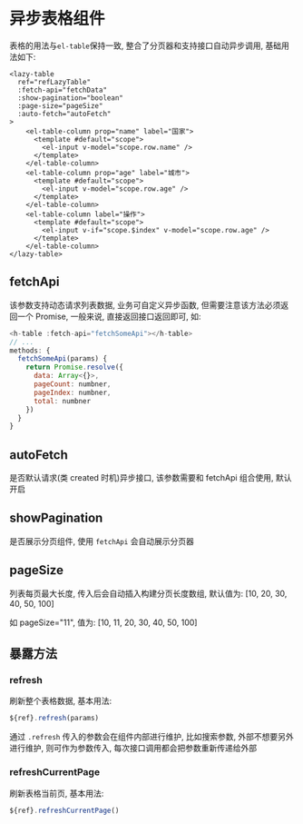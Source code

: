 # 异步表格组件

表格的用法与`el-table`保持一致, 整合了分页器和支持接口自动异步调用, 基础用法如下:

```vue
<lazy-table
  ref="refLazyTable"
  :fetch-api="fetchData"
  :show-pagination="boolean"
  :page-size="pageSize"
  :auto-fetch="autoFetch"
>
    <el-table-column prop="name" label="国家">
      <template #default="scope">
        <el-input v-model="scope.row.name" />
      </template>
    </el-table-column>
    <el-table-column prop="age" label="城市">
      <template #default="scope">
        <el-input v-model="scope.row.age" />
      </template>
    </el-table-column>
    <el-table-column label="操作">
      <template #default="scope">
        <el-input v-if="scope.$index" v-model="scope.row.age" />
      </template>
    </el-table-column>
</lazy-table>
```

## fetchApi

该参数支持动态请求列表数据, 业务可自定义异步函数, 但需要注意该方法必须返回一个 Promise, 一般来说, 直接返回接口返回即可, 如:

```javascript
<h-table :fetch-api="fetchSomeApi"></h-table>
// ...
methods: {
  fetchSomeApi(params) {
    return Promise.resolve({
      data: Array<{}>, 
      pageCount: numbner, 
      pageIndex: numbner,
      total: numbner
    })
  }
}
```

## autoFetch

是否默认请求(类 created 时机)异步接口, 该参数需要和 fetchApi 组合使用, 默认开启

## showPagination

是否展示分页组件, 使用 `fetchApi` 会自动展示分页器

## pageSize

列表每页最大长度, 传入后会自动插入构建分页长度数组, 默认值为: [10, 20, 30, 40, 50, 100]

如 pageSize="11", 值为: [10, 11, 20, 30, 40, 50, 100]

## 暴露方法

### refresh

刷新整个表格数据, 基本用法:

```javascript
${ref}.refresh(params)
```

通过 `.refresh` 传入的参数会在组件内部进行维护, 比如搜索参数, 外部不想要另外进行维护, 则可作为参数传入, 每次接口调用都会把参数重新传递给外部

### refreshCurrentPage

刷新表格当前页, 基本用法:

```javascript
${ref}.refreshCurrentPage()
```
